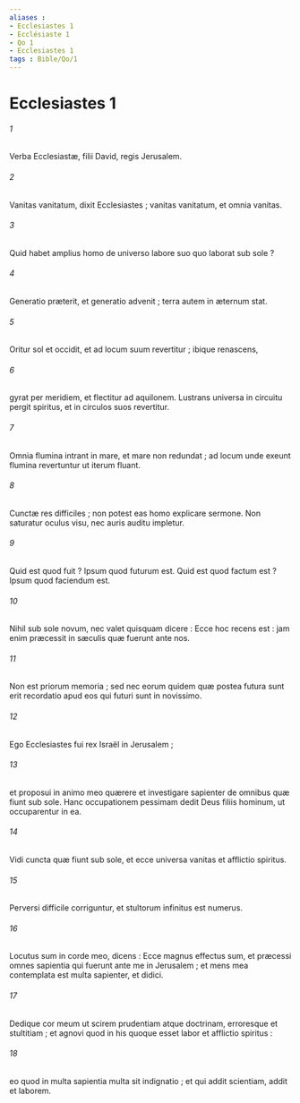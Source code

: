 ```yaml
---
aliases : 
- Ecclesiastes 1
- Ecclésiaste 1
- Qo 1
- Ecclesiastes 1
tags : Bible/Qo/1
---
```


# Ecclesiastes 1

###### 1
Verba Ecclesiastæ, filii David, regis Jerusalem.
###### 2
Vanitas vanitatum, dixit Ecclesiastes ; vanitas vanitatum, et omnia vanitas.
###### 3
Quid habet amplius homo de universo labore suo quo laborat sub sole ?
###### 4
Generatio præterit, et generatio advenit ; terra autem in æternum stat.
###### 5
Oritur sol et occidit, et ad locum suum revertitur ; ibique renascens,
###### 6
gyrat per meridiem, et flectitur ad aquilonem. Lustrans universa in circuitu pergit spiritus, et in circulos suos revertitur.
###### 7
Omnia flumina intrant in mare, et mare non redundat ; ad locum unde exeunt flumina revertuntur ut iterum fluant.
###### 8
Cunctæ res difficiles ; non potest eas homo explicare sermone. Non saturatur oculus visu, nec auris auditu impletur.
###### 9
Quid est quod fuit ? Ipsum quod futurum est. Quid est quod factum est ? Ipsum quod faciendum est.
###### 10
Nihil sub sole novum, nec valet quisquam dicere : Ecce hoc recens est : jam enim præcessit in sæculis quæ fuerunt ante nos.
###### 11
Non est priorum memoria ; sed nec eorum quidem quæ postea futura sunt erit recordatio apud eos qui futuri sunt in novissimo.
###### 12
Ego Ecclesiastes fui rex Israël in Jerusalem ;
###### 13
et proposui in animo meo quærere et investigare sapienter de omnibus quæ fiunt sub sole. Hanc occupationem pessimam dedit Deus filiis hominum, ut occuparentur in ea.
###### 14
Vidi cuncta quæ fiunt sub sole, et ecce universa vanitas et afflictio spiritus.
###### 15
Perversi difficile corriguntur, et stultorum infinitus est numerus.
###### 16
Locutus sum in corde meo, dicens : Ecce magnus effectus sum, et præcessi omnes sapientia qui fuerunt ante me in Jerusalem ; et mens mea contemplata est multa sapienter, et didici.
###### 17
Dedique cor meum ut scirem prudentiam atque doctrinam, erroresque et stultitiam ; et agnovi quod in his quoque esset labor et afflictio spiritus :
###### 18
eo quod in multa sapientia multa sit indignatio ; et qui addit scientiam, addit et laborem.
